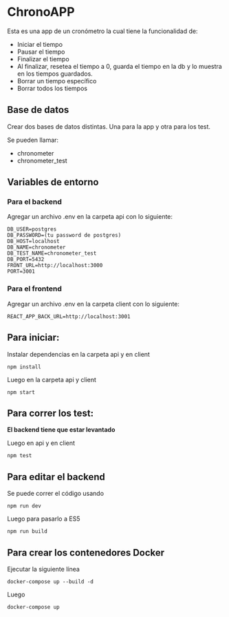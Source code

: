 # ChronoAPP

Esta es una app de un cronómetro la cual tiene la funcionalidad de: 
* Iniciar el tiempo
* Pausar el tiempo
* Finalizar el tiempo
* Al finalizar, resetea el tiempo a 0, guarda el tiempo en la db y lo muestra en los tiempos guardados.
* Borrar un tiempo específico
* Borrar todos los tiempos

## Base de datos
Crear dos bases de datos distintas. Una para la app y otra para los test.

Se pueden llamar:
* chronometer
* chronometer_test

## Variables de entorno

### Para el backend
Agregar un archivo .env en la carpeta api con lo siguiente:
```
DB_USER=postgres
DB_PASSWORD=(tu password de postgres)
DB_HOST=localhost
DB_NAME=chronometer
DB_TEST_NAME=chronometer_test
DB_PORT=5432
FRONT_URL=http://localhost:3000
PORT=3001
```

### Para el frontend
Agregar un archivo .env en la carpeta client con lo siguiente:
```
REACT_APP_BACK_URL=http://localhost:3001
```

## Para iniciar:

Instalar dependencias en la carpeta api y en client
```
npm install
```
Luego en la carpeta api y client
```
npm start
```
## Para correr los test: 
**El backend tiene que estar levantado**

Luego en api y en client
```
npm test
```

## Para editar el backend
Se puede correr el código usando
```
npm run dev
```
Luego para pasarlo a ES5
```
npm run build
```
## Para crear los contenedores Docker
Ejecutar la siguiente línea
```
docker-compose up --build -d
```
Luego
```
docker-compose up
```
